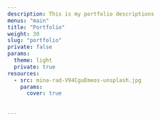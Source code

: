 ```yaml
---
description: This is my portfolio descriptions
menus: "main"
title: "Portfolio"
weight: 30
slug: "portfolio"
private: false
params:
  theme: light
  private: true 
resources:
  - src: mina-rad-V94CguEmeos-unsplash.jpg
    params:
      cover: true
      
      
---
```

